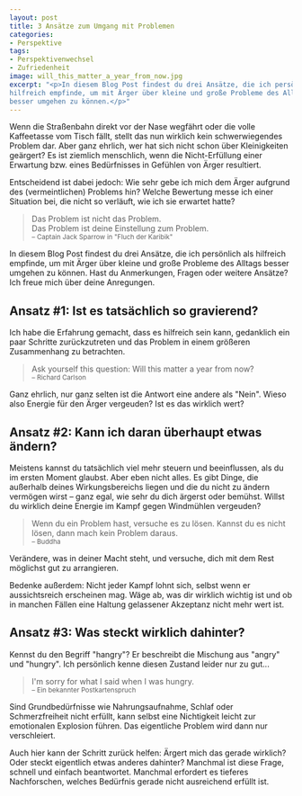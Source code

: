 ```yaml
---
layout: post
title: 3 Ansätze zum Umgang mit Problemen
categories:
- Perspektive
tags:
- Perspektivenwechsel
- Zufriedenheit
image: will_this_matter_a_year_from_now.jpg
excerpt: "<p>In diesem Blog Post findest du drei Ansätze, die ich persönlich als
hilfreich empfinde, um mit Ärger über kleine und große Probleme des Alltags
besser umgehen zu können.</p>"
---
```


Wenn die Straßenbahn direkt vor der Nase wegfährt oder die volle Kaffeetasse vom
Tisch fällt, stellt das nun wirklich kein schwerwiegendes Problem dar. Aber ganz
ehrlich, wer hat sich nicht schon über Kleinigkeiten geärgert? Es ist ziemlich
menschlich, wenn die Nicht-Erfüllung einer Erwartung bzw. eines Bedürfnisses in
Gefühlen von Ärger resultiert.

Entscheidend ist dabei jedoch:
Wie sehr gebe ich mich dem Ärger aufgrund des (vermeintlichen) Problems hin?
Welche Bewertung messe ich einer Situation bei, die nicht so verläuft, wie ich
sie erwartet hatte?

> Das Problem ist nicht das Problem.<br/>
> Das Problem ist deine Einstellung zum Problem.<br/>
> <small>– Captain Jack Sparrow in "Fluch der Karibik"</small>

In diesem Blog Post findest du drei Ansätze, die ich persönlich als hilfreich
empfinde, um mit Ärger über kleine und große Probleme des Alltags besser umgehen
zu können. Hast du Anmerkungen, Fragen oder weitere Ansätze? Ich freue mich über
deine Anregungen.

## Ansatz #1: Ist es tatsächlich so gravierend?

Ich habe die Erfahrung gemacht, dass es hilfreich sein kann, gedanklich ein paar
Schritte zurückzutreten und das Problem in einem größeren Zusammenhang zu
betrachten.

> Ask yourself this question:
> Will this matter a year from now?<br/>
> <small>– Richard Carlson</small>

Ganz ehrlich, nur ganz selten ist die Antwort eine andere als "Nein". Wieso also
Energie für den Ärger vergeuden? Ist es das wirklich wert?

## Ansatz #2: Kann ich daran überhaupt etwas ändern?

Meistens kannst du tatsächlich viel mehr steuern und beeinflussen, als du im
ersten Moment glaubst. Aber eben nicht alles. Es gibt Dinge, die außerhalb
deines Wirkungsbereichs liegen und die du nicht zu ändern vermögen wirst – ganz
egal, wie sehr du dich ärgerst oder bemühst. Willst du wirklich deine Energie im
Kampf gegen Windmühlen vergeuden?

> Wenn du ein Problem hast, versuche es zu lösen.
> Kannst du es nicht lösen, dann mach kein Problem daraus.<br/>
> <small>– Buddha</small>

Verändere, was in deiner Macht steht, und versuche, dich mit dem Rest möglichst
gut zu arrangieren.

Bedenke außerdem: Nicht jeder Kampf lohnt sich, selbst wenn er aussichtsreich
erscheinen mag. Wäge ab, was dir wirklich wichtig ist und ob in manchen Fällen
eine Haltung gelassener Akzeptanz nicht mehr wert ist.

## Ansatz #3: Was steckt wirklich dahinter?

Kennst du den Begriff "hangry"? Er beschreibt die Mischung aus "angry" und
"hungry". Ich persönlich kenne diesen Zustand leider nur zu gut...

> I'm sorry for what I said when I was hungry.<br/>
> <small>– Ein bekannter Postkartenspruch</small>

Sind Grundbedürfnisse wie Nahrungsaufnahme, Schlaf oder Schmerzfreiheit nicht
erfüllt, kann selbst eine Nichtigkeit leicht zur emotionalen Explosion führen.
Das eigentliche Problem wird dann nur verschleiert.

Auch hier kann der Schritt zurück helfen: Ärgert mich das gerade wirklich? Oder
steckt eigentlich etwas anderes dahinter? Manchmal ist diese Frage, schnell und
einfach beantwortet. Manchmal erfordert es tieferes Nachforschen, welches
Bedürfnis gerade nicht ausreichend erfüllt ist.

